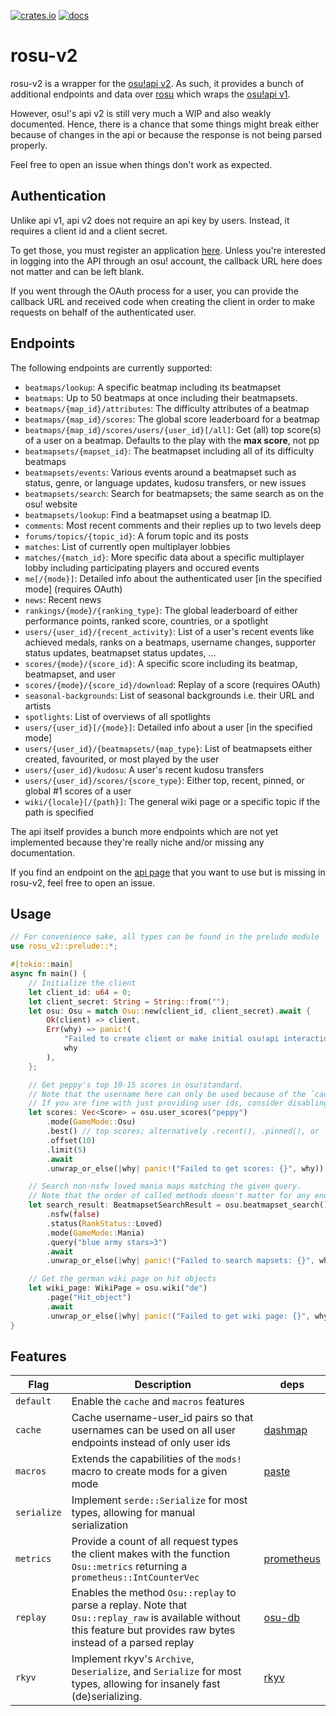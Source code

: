 [![crates.io](https://img.shields.io/crates/v/rosu-v2.svg)](https://crates.io/crates/rosu-v2) [![docs](https://docs.rs/rosu-v2/badge.svg)](https://docs.rs/rosu-v2)

# rosu-v2

rosu-v2 is a wrapper for the [osu!api v2](https://osu.ppy.sh/docs/index.html).
As such, it provides a bunch of additional endpoints and data over [rosu](https://github.com/MaxOhn/rosu) which wraps the [osu!api v1](https://github.com/ppy/osu-api/wiki).

However, osu!'s api v2 is still very much a WIP and also weakly documented. Hence, there is a chance that some things might break either because of changes in the api or because the response is not being parsed properly.

Feel free to open an issue when things don't work as expected.

## Authentication

Unlike api v1, api v2 does not require an api key by users. Instead, it requires a client id and a client secret.

To get those, you must register an application [here](https://osu.ppy.sh/home/account/edit#new-oauth-application).
Unless you're interested in logging into the API through an osu! account, the callback URL here does not matter and can be left blank.

If you went through the OAuth process for a user, you can provide the callback URL and received code
when creating the client in order to make requests on behalf of the authenticated user.

## Endpoints

The following endpoints are currently supported:

- `beatmaps/lookup`: A specific beatmap including its beatmapset
- `beatmaps`: Up to 50 beatmaps at once including their beatmapsets.
- `beatmaps/{map_id}/attributes`: The difficulty attributes of a beatmap
- `beatmaps/{map_id}/scores`: The global score leaderboard for a beatmap
- `beatmaps/{map_id}/scores/users/{user_id}[/all]`: Get (all) top score(s) of a user on a beatmap. Defaults to the play with the **max score**, not pp
- `beatmapsets/{mapset_id}`: The beatmapset including all of its difficulty beatmaps
- `beatmapsets/events`: Various events around a beatmapset such as status, genre, or language updates, kudosu transfers, or new issues
- `beatmapsets/search`: Search for beatmapsets; the same search as on the osu! website
- `beatmapsets/lookup`: Find a beatmapset using a beatmap ID.
- `comments`: Most recent comments and their replies up to two levels deep
- `forums/topics/{topic_id}`: A forum topic and its posts
- `matches`: List of currently open multiplayer lobbies
- `matches/{match_id}`: More specific data about a specific multiplayer lobby including participating players and occured events
- `me[/{mode}]`: Detailed info about the authenticated user [in the specified mode] (requires OAuth)
- `news`: Recent news
- `rankings/{mode}/{ranking_type}`: The global leaderboard of either performance points, ranked score, countries, or a spotlight
- `users/{user_id}/{recent_activity}`: List of a user's recent events like achieved medals, ranks on a beatmaps, username changes, supporter status updates, beatmapset status updates, ...
- `scores/{mode}/{score_id}`: A specific score including its beatmap, beatmapset, and user
- `scores/{mode}/{score_id}/download`: Replay of a score (requires OAuth)
- `seasonal-backgrounds`: List of seasonal backgrounds i.e. their URL and artists
- `spotlights`: List of overviews of all spotlights
- `users/{user_id}[/{mode}]`: Detailed info about a user [in the specified mode]
- `users/{user_id}/{beatmapsets/{map_type}`: List of beatmapsets either created, favourited, or most played by the user
- `users/{user_id}/kudosu`: A user's recent kudosu transfers
- `users/{user_id}/scores/{score_type}`: Either top, recent, pinned, or global #1 scores of a user
- `wiki/{locale}[/{path}]`: The general wiki page or a specific topic if the path is specified

The api itself provides a bunch more endpoints which are not yet implemented because they're really niche and/or missing any documentation.

If you find an endpoint on the [api page](https://osu.ppy.sh/docs/index.html) that you want to use but is missing in rosu-v2, feel free to open an issue.

## Usage

```rust
// For convenience sake, all types can be found in the prelude module
use rosu_v2::prelude::*;

#[tokio::main]
async fn main() {
    // Initialize the client
    let client_id: u64 = 0;
    let client_secret: String = String::from("");
    let osu: Osu = match Osu::new(client_id, client_secret).await {
        Ok(client) => client,
        Err(why) => panic!(
            "Failed to create client or make initial osu!api interaction: {}",
            why
        ),
    };

    // Get peppy's top 10-15 scores in osu!standard.
    // Note that the username here can only be used because of the `cache` feature.
    // If you are fine with just providing user ids, consider disabling this feature.
    let scores: Vec<Score> = osu.user_scores("peppy")
        .mode(GameMode::Osu)
        .best() // top scores; alternatively .recent(), .pinned(), or .firsts()
        .offset(10)
        .limit(5)
        .await
        .unwrap_or_else(|why| panic!("Failed to get scores: {}", why));

    // Search non-nsfw loved mania maps matching the given query.
    // Note that the order of called methods doesn't matter for any endpoint.
    let search_result: BeatmapsetSearchResult = osu.beatmapset_search()
        .nsfw(false)
        .status(RankStatus::Loved)
        .mode(GameMode::Mania)
        .query("blue army stars>3")
        .await
        .unwrap_or_else(|why| panic!("Failed to search mapsets: {}", why));

    // Get the german wiki page on hit objects
    let wiki_page: WikiPage = osu.wiki("de")
        .page("Hit_object")
        .await
        .unwrap_or_else(|why| panic!("Failed to get wiki page: {}", why));
}
```

## Features

| Flag        | Description                                                                                                                                                         | deps                                                  |
| ----------- | ------------------------------------------------------------------------------------------------------------------------------------------------------------------- | ----------------------------------------------------- |
| `default`   | Enable the `cache` and `macros` features                                                                                                                                                                            |                                                       |
| `cache`     | Cache username-user_id pairs so that usernames can be used on all user endpoints instead of only user ids                                                           | [dashmap](https://github.com/xacrimon/dashmap)        |
| `macros`    | Extends the capabilities of the `mods!` macro to create mods for a given mode                                                                                       | [paste](https://github.com/dtolnay/paste)             |
| `serialize` | Implement `serde::Serialize` for most types, allowing for manual serialization                                                                                      |                                                       |
| `metrics`   | Provide a count of all request types the client makes with the function `Osu::metrics` returning a `prometheus::IntCounterVec`                                      | [prometheus](https://github.com/tikv/rust-prometheus) |
| `replay`    | Enables the method `Osu::replay` to parse a replay. Note that `Osu::replay_raw` is available without this feature but provides raw bytes instead of a parsed replay | [osu-db](https://github.com/negamartin/osu-db)        |
| `rkyv`      | Implement rkyv's `Archive`, `Deserialize`, and `Serialize` for most types, allowing for insanely fast (de)serializing.                                              | [rkyv](https://github.com/rkyv/rkyv)                  |
